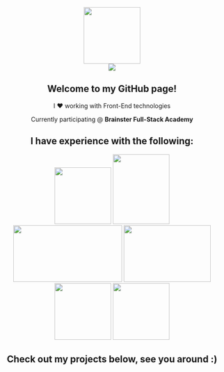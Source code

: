 <div class="header" align="center">
  <img src="https://i.imgur.com/e79NBjs.png" width="130" height="130"><br>
    <a href="https://www.linkedin.com/in/klisarovl/"><img src="https://img.shields.io/badge/LinkedIn-blue?style=for-the-badge&logo=linkedin&logoColor=white"></a>
  <h2>Welcome to my GitHub page!</h2>
  <p>I ❤️ working with Front-End technologies</p>
  <p>Currently participating @ <b>Brainster Full-Stack Academy</b></p>
  <h2>I have experience with the following:</h2>
    <img src="https://upload.wikimedia.org/wikipedia/commons/thumb/6/61/HTML5_logo_and_wordmark.svg/2048px-HTML5_logo_and_wordmark.svg.png" width="130" height="130">
    <img src="https://brandslogos.com/wp-content/uploads/images/large/css-logo.png" width="130" height="160">
    <img src="https://upload.wikimedia.org/wikipedia/commons/8/87/Sql_data_base_with_logo.png" width="250" height="130">
    <img src="https://upload.wikimedia.org/wikipedia/commons/thumb/2/27/PHP-logo.svg/2560px-PHP-logo.svg.png" width="200" height="130">
    <img src="https://upload.wikimedia.org/wikipedia/commons/6/6a/JavaScript-logo.png" width="130" height="130"> 
    <img src="https://static-00.iconduck.com/assets.00/laravel-icon-1990x2048-xawylrh0.png" width="130" height="130">
  </ul>
  <h2>Check out my projects below, see you around :)</h2>
</div>
